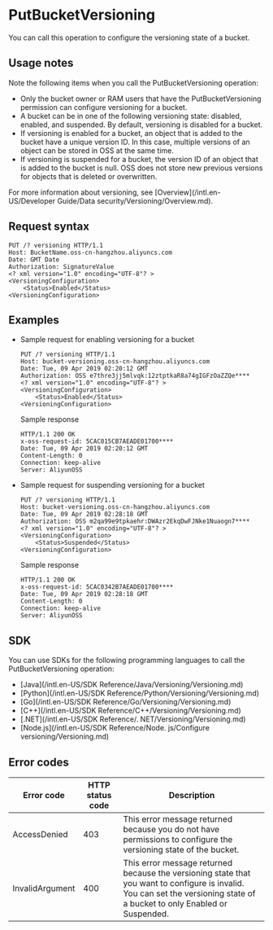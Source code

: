 # PutBucketVersioning

You can call this operation to configure the versioning state of a bucket.

## Usage notes

Note the following items when you call the PutBucketVersioning operation:

-   Only the bucket owner or RAM users that have the PutBucketVersioning permission can configure versioning for a bucket.
-   A bucket can be in one of the following versioning state: disabled, enabled, and suspended. By default, versioning is disabled for a bucket.
-   If versioning is enabled for a bucket, an object that is added to the bucket have a unique version ID. In this case, multiple versions of an object can be stored in OSS at the same time.
-   If versioning is suspended for a bucket, the version ID of an object that is added to the bucket is null. OSS does not store new previous versions for objects that is deleted or overwritten.

For more information about versioning, see [Overview](/intl.en-US/Developer Guide/Data security/Versioning/Overview.md).

## Request syntax

```
PUT /? versioning HTTP/1.1
Host: BucketName.oss-cn-hangzhou.aliyuncs.com
Date: GMT Date
Authorization: SignatureValue
<? xml version="1.0" encoding="UTF-8"? >
<VersioningConfiguration>
    <Status>Enabled</Status>
<VersioningConfiguration>
```

## Examples

-   Sample request for enabling versioning for a bucket

    ```
    PUT /? versioning HTTP/1.1
    Host: bucket-versioning.oss-cn-hangzhou.aliyuncs.com
    Date: Tue, 09 Apr 2019 02:20:12 GMT
    Authorization: OSS e7thre3jj5mlvqk:12ztptkaR8a74gIGFzOaZZQe****
    <? xml version="1.0" encoding="UTF-8"? >
    <VersioningConfiguration>
        <Status>Enabled</Status>
    <VersioningConfiguration>
    ```

    Sample response

    ```
    HTTP/1.1 200 OK
    x-oss-request-id: 5CAC015CB7AEADE01700****
    Date: Tue, 09 Apr 2019 02:20:12 GMT
    Content-Length: 0
    Connection: keep-alive
    Server: AliyunOSS
    ```

-   Sample request for suspending versioning for a bucket

    ```
    PUT /? versioning HTTP/1.1
    Host: bucket-versioning.oss-cn-hangzhou.aliyuncs.com
    Date: Tue, 09 Apr 2019 02:28:18 GMT
    Authorization: OSS m2qa99e9tpkaehr:DWAzr2EkqDwFJNke1Nuaogn7****
    <? xml version="1.0" encoding="UTF-8"? >
    <VersioningConfiguration>
        <Status>Suspended</Status>
    <VersioningConfiguration>
    ```

    Sample response

    ```
    HTTP/1.1 200 OK
    x-oss-request-id: 5CAC0342B7AEADE01700****
    Date: Tue, 09 Apr 2019 02:28:18 GMT
    Content-Length: 0
    Connection: keep-alive
    Server: AliyunOSS
    ```


## SDK

You can use SDKs for the following programming languages to call the PutBucketVersioning operation:

-   [Java](/intl.en-US/SDK Reference/Java/Versioning/Versioning.md)
-   [Python](/intl.en-US/SDK Reference/Python/Versioning/Versioning.md)
-   [Go](/intl.en-US/SDK Reference/Go/Versioning/Versioning.md)
-   [C++](/intl.en-US/SDK Reference/C++/Versioning/Versioning.md)
-   [.NET](/intl.en-US/SDK Reference/. NET/Versioning/Versioning.md)
-   [Node.js](/intl.en-US/SDK Reference/Node. js/Configure versioning/Versioning.md)

## Error codes

|Error code|HTTP status code|Description|
|----------|----------------|-----------|
|AccessDenied|403|This error message returned because you do not have permissions to configure the versioning state of the bucket.|
|InvalidArgument|400|This error message returned because the versioning state that you want to configure is invalid. You can set the versioning state of a bucket to only Enabled or Suspended.|

